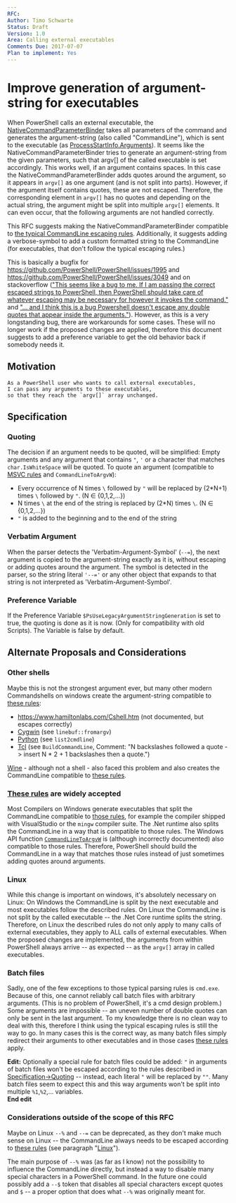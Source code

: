 ```yaml
---
RFC: 
Author: Timo Schwarte
Status: Draft
Version: 1.0
Area: Calling external executables
Comments Due: 2017-07-07
Plan to implement: Yes 
---
```


# Improve generation of argument-string for executables

When PowerShell calls an external executable, the
[NativeCommandParameterBinder](https://github.com/PowerShell/PowerShell/blob/master/src/System.Management.Automation/engine/NativeCommandParameterBinder.cs)
takes all parameters of the command and generates the argument-string (also called "CommandLine"), which is sent to the executable (as [ProcessStartInfo.Arguments](https://msdn.microsoft.com/en-us/library/system.diagnostics.processstartinfo.arguments.aspx)).
It seems like the NativeCommandParameterBinder tries to generate an argument-string from the given parameters, such that argv[] of the called executable is set accordingly. This works well, if an argument contains spaces. In this case the NativeCommandParameterBinder adds quotes around the argument, so it appears in `argv[]` as one argument (and is not split into parts).
However, if the argument itself contains quotes, these are not escaped. Therefore, the corresponding element in `argv[]` has no quotes and depending on the actual string, the argument might be split into multiple `argv[]` elements. It can even occur, that the following arguments are not handled correctly.

This RFC suggests making the NativeCommandParameterBinder compatible to
[the typical CommandLine escaping rules](https://docs.microsoft.com/en-us/cpp/cpp/parsing-cpp-command-line-arguments).
Additionally, it suggests adding a verbose-symbol to add a custom formatted string to the CommandLine (for executables, that don't follow the typical escaping rules.)

This is basically a bugfix for https://github.com/PowerShell/PowerShell/issues/1995 and https://github.com/PowerShell/PowerShell/issues/3049 and on stackoverflow (["This seems like a bug to me. If I am passing the correct escaped strings to PowerShell, then PowerShell should take care of whatever escaping may be necessary for however it invokes the command."](http://stackoverflow.com/questions/6714165/powershell-stripping-double-quotes-from-command-line-arguments)
and ["... and I think this is a bug Powershell doesn't escape any double quotes that appear inside the arguments."](http://stackoverflow.com/a/21334121/2770331)).
However, as this is a very longstanding bug, there are workarounds for some cases. These will no longer work if the proposed changes are applied, therefore this document suggests to add a preference variable to get the old behavior back if somebody needs it.

## Motivation

    As a PowerShell user who wants to call external executables,
    I can pass any arguments to these executables,
    so that they reach the `argv[]` array unchanged.

## Specification

### Quoting

The decision if an argument needs to be quoted, will be simplified: Empty arguments and any argument that contains `"`, `'` or a character that matches `char.IsWhiteSpace` will be quoted. To quote an argument (compatible to [MSVC rules](https://docs.microsoft.com/en-us/cpp/cpp/parsing-cpp-command-line-arguments) and `CommandLineToArgvW`):
- Every occurrence of N times `\` followed by `"` will be replaced by (2*N+1) times `\` followed by `"`. (N &#x2208; {0,1,2,...})
- N times `\` at the end of the string is replaced by (2*N) times `\`. (N &#x2208; {0,1,2,...})
- `"` is added to the beginning and to the end of the string

### Verbatim Argument

When the parser detects the 'Verbatim-Argument-Symbol' (`--=`), the next argument is copied to the argument-string exactly as it is, without escaping or adding quotes around the argument. The symbol is detected in the parser, so the string literal `'--='` or any other object that expands to that string is not interpreted as 'Verbatim-Argument-Symbol'.

### Preference Variable

If the Preference Variable `$PsUseLegacyArgumentStringGeneration` is set to true, the quoting is done as it is now. (Only for compatibility with old Scripts). The Variable is false by default.

## Alternate Proposals and Considerations

### Other shells

Maybe this is not the strongest argument ever, but many other modern Commandshells on windows create the argument-string compatible to [these rules](https://docs.microsoft.com/en-us/cpp/cpp/parsing-cpp-command-line-arguments):
- https://www.hamiltonlabs.com/Cshell.htm (not documented, but escapes correctly)
- [Cygwin](https://cygwin.com/git/gitweb.cgi?p=newlib-cygwin.git;a=blob;f=winsup/cygwin/winf.cc;hb=HEAD#l66) (see `linebuf::fromargv`)
- [Python](https://github.com/python/cpython/blob/master/Lib/subprocess.py#L424) (see `list2cmdline`)
- [Tcl](https://github.com/tcltk/tcl/blob/master/win/tclWinPipe.c#L1503) (see `BuildCommandLine`, Comment: "N backslashes followed a quote -> insert N * 2 + 1 backslashes then a quote.")

[Wine](https://source.winehq.org/git/wine.git/blob/refs/heads/master:/dlls/kernel32/process.c#l730) - although not a shell - also faced this problem and also creates the CommandLine compatible to [these rules](https://docs.microsoft.com/en-us/cpp/cpp/parsing-cpp-command-line-arguments).

### [These rules](https://docs.microsoft.com/en-us/cpp/cpp/parsing-cpp-command-line-arguments) are widely accepted

Most Compilers on Windows generate executables that split the CommandLine compatible to [those rules](https://docs.microsoft.com/en-us/cpp/cpp/parsing-cpp-command-line-arguments), for example the compiler shipped with VisualStudio or the `mingw` compiler suite.
The .Net runtime also splits the CommandLine in a way that is compatible to those rules. The Windows API function [`CommandLineToArgvW`](https://msdn.microsoft.com/en-us/library/windows/desktop/bb776391.aspx) is (although incorrectly documented) also compatible to those rules.
Therefore, PowerShell should build the CommandLine in a way that matches those rules instead of just sometimes adding quotes around arguments.

### Linux

While this change is important on windows, it's absolutely necessary on Linux: On Windows the CommandLine is split by the next executable and most executables follow the described rules. On Linux the CommandLine is not split by the called executable -- the .Net Core runtime splits the string. Therefore, on Linux the described rules do not only apply to many calls of external executables, they apply to ALL calls of external executables. When the proposed changes are implemented, the arguments from within PowerShell always arrive -- as expected -- as the `argv[]` array in called executables.

### Batch files

Sadly, one of the few exceptions to those typical parsing rules is `cmd.exe`. Because of this, one cannot reliably call batch files with arbitrary arguments. (This is no problem of PowerShell, it's a cmd design problem.) Some arguments are impossible -- an uneven number of double quotes can only be sent in the last argument. To my knowledge there is no clean way to deal with this, therefore I think using the typical escaping rules is still the way to go. In many cases this is the correct way, as many batch files simply redirect their arguments to other executables and in those cases [these rules](https://docs.microsoft.com/en-us/cpp/cpp/parsing-cpp-command-line-arguments) apply.

**Edit:**
Optionally a special rule for batch files could be added: `"` in arguments of batch files won't be escaped according to the rules described in [Specification->Quoting](#quoting) -- instead, each literal `"` will be replaced by `""`. Many batch files seem to expect this and this way arguments won't be split into multiple `%1`,`%2`,... variables.  
**End edit**

### Considerations outside of the scope of this RFC

Maybe on Linux `--%` and `--=` can be deprecated, as they don't make much sense on Linux -- the CommandLine always needs to be escaped according to [these rules](https://docs.microsoft.com/en-us/cpp/cpp/parsing-cpp-command-line-arguments) (see paragraph "[Linux](#linux)").

The main purpose of `--%` was (as far as I know) not the possibility to influence the CommandLine directly, but instead a way to disable many special characters in a PowerShell command. In the future one could possibly add a `--$` token that disables all special characters except quotes and `$` -- a proper option that does what `--%` was originally meant for.

